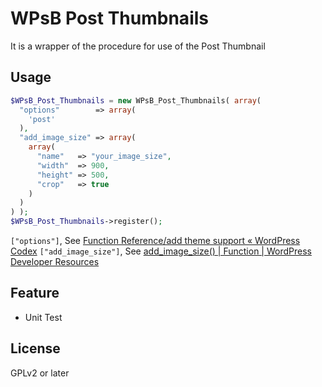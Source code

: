# WPsB Post Thumbnails

It is a wrapper of the procedure for use of the Post Thumbnail

## Usage

``` PHP
$WPsB_Post_Thumbnails = new WPsB_Post_Thumbnails( array(
  "options"        => array(
	'post'
  ),
  "add_image_size" => array(
	array(
	  "name"   => "your_image_size",
	  "width"  => 900,
	  "height" => 500,
	  "crop"   => true
	)
  )
) );
$WPsB_Post_Thumbnails->register();
```
`["options"]`, See [Function Reference/add theme support « WordPress Codex](http://codex.wordpress.org/Function_Reference/add_theme_support#Post_Thumbnails)
`["add_image_size"]`, See [add_image_size() | Function | WordPress Developer Resources](https://developer.wordpress.org/reference/functions/add_image_size/)

## Feature

* Unit Test

## License

GPLv2 or later
